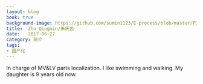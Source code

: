```yaml
---
layout: blog
book: true
background-image: https://github.com/sumin1123/E-process/blob/master/PIC/qingmin.jpg?raw=true
title:  Zhu Qingmin/朱庆民
date:   2017-06-27
category: 简介
tags:
- 国产化
---
```


In charge of MV&LV parts localization.
I like swimming and walking.
My daughter is 9 years old now.
